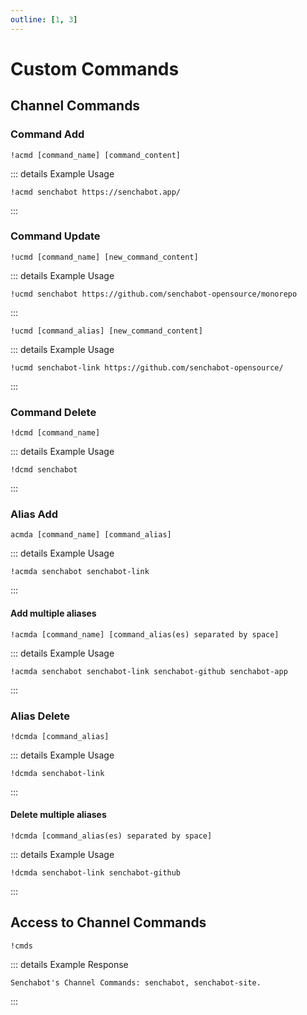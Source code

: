 ```yaml
---
outline: [1, 3]
---
```


# Custom Commands <Badge type="tip" text="BETA"/>

## Channel Commands

### Command Add

```
!acmd [command_name] [command_content]
```

::: details Example Usage

```
!acmd senchabot https://senchabot.app/
```

:::

### Command Update

```
!ucmd [command_name] [new_command_content]
```

::: details Example Usage

```
!ucmd senchabot https://github.com/senchabot-opensource/monorepo
```

:::

```
!ucmd [command_alias] [new_command_content]
```

::: details Example Usage

```
!ucmd senchabot-link https://github.com/senchabot-opensource/
```

:::

### Command Delete

```
!dcmd [command_name]
```

::: details Example Usage

```
!dcmd senchabot
```

:::

### Alias Add

```
acmda [command_name] [command_alias]
```

::: details Example Usage

```
!acmda senchabot senchabot-link
```

:::

#### Add multiple aliases <Badge type="warning" text="new" />

```
!acmda [command_name] [command_alias(es) separated by space]
```

::: details Example Usage

```
!acmda senchabot senchabot-link senchabot-github senchabot-app
```

:::

### Alias Delete

```
!dcmda [command_alias]
```

::: details Example Usage

```
!dcmda senchabot-link
```

:::

#### Delete multiple aliases <Badge type="info" text="planned"/>

```
!dcmda [command_alias(es) separated by space]
```

::: details Example Usage

```
!dcmda senchabot-link senchabot-github
```

:::

## Access to Channel Commands

```
!cmds
```

::: details Example Response

```
Senchabot's Channel Commands: senchabot, senchabot-site.
```

:::

<!-- Kanal komutlarına linkle erişim
    buton konulabilir
 -->
